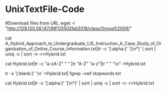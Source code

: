 # UnixTextFile-Code

#Download files from URL
 wget -i "http://129.120.58.147/INFO5502fall2018/class/Group1/2009/"
 
cat A_Hybrid_Approach_to_Undergraduate_LIS_Instruction_A_Case_Study_of_Organization_of_Online_Course_Information.txt|tr -c '[:alpha:]' '[\n*]' | sort | uniq -c | sort -n -r>Hybrid.txt

cat Hybrid.txt|tr -c "a-zA-Z" " " |tr "A-Z" "a-z"|tr " " "\n" >Hybrid.txt

tr -s '[:blank:]' '\n' <Hybrid.txt| fgrep -vwf stopwords.txt

cat Hybrid.txt|tr -c '[:alpha:]' '[\n*]' | sort | uniq -c | sort -n -r>Hybrid.txt
